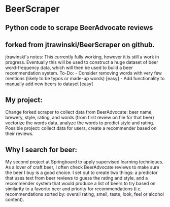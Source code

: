 # BeerScraper
## Python code to scrape BeerAdvocate reviews
## forked from  jtrawinski/BeerScraper on github.

<div class="span5 alert alert-info">
jtrawinski's notes:
This currently fully working, however it is still a work in progress. Eventually this will be used to construct a huge dataset of beer word-frequency data, which will then be used to build a beer recommendation system. 
To-Do:
 - Consider removing words with very few mentions (likely to be typos or made-up words) [easy]
 - Add functionality to manually add new beers to dataset [easy]
 </div>

## My project:
Change forked scraper to collect data from BeerAdvocate:
beer name, brewery, style, rating, and words (from first review on file for that beer)
vectorize the words data.
analyze the words to predict style and rating.  
Possible project: collect data for users, create a recommender based on their reviews.

## Why I search for beer:
My second project at Springboard to apply supervised learning techniques. As a lover of craft beer, I often check BeerAdvocate reviews to make sure the beer I buy is a good choice. I set out to create two things: a predictor that uses text from beer reviews to guess the rating and style, and a recommender system that would produce a list of beers to try based on similarity to a favorite beer and priority for recommendations (i.e. recommendations sorted by: overall rating, smell, taste, look, feel or alcohol content).